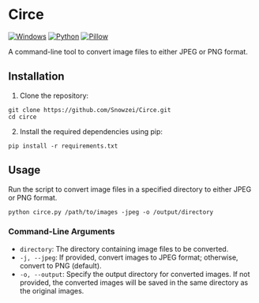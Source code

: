# Circe

[![Windows](https://img.shields.io/badge/Platform-Windows-blue)](https://www.microsoft.com/)
[![Python](https://img.shields.io/badge/Language-Python-brightgreen)](https://www.python.org/)
[![Pillow](https://img.shields.io/badge/Library-Pillow-yellow)](https://pillow.readthedocs.io/en/stable/)

A command-line tool to convert image files to either JPEG or PNG format.

## Installation

1. Clone the repository:

```
git clone https://github.com/Snowzei/Circe.git
cd circe
```

2. Install the required dependencies using pip:

```
pip install -r requirements.txt
```

## Usage

Run the script to convert image files in a specified directory to either JPEG or PNG format.

```
python circe.py /path/to/images -jpeg -o /output/directory
```

### Command-Line Arguments

- ```directory```: The directory containing image files to be converted.
- ```-j, --jpeg```: If provided, convert images to JPEG format; otherwise, convert to PNG (default).
- ```-o, --output```: Specify the output directory for converted images. If not provided, the converted images will be saved in the same directory as the original images.